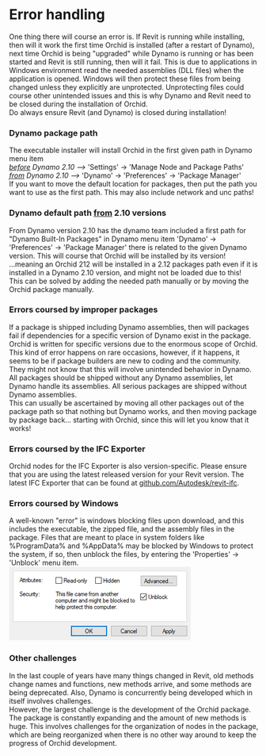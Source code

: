 # Error handling  
  
One thing there will course an error is. If Revit is running while installing, then will it work the first time Orchid is installed (after a restart of Dynamo), next time Orchid is being "upgraded" while Dynamo is running or has been started and Revit is still running, then will it fail. This is due to applications in Windows environment read the needed assemblies (DLL files) when the application is opened. Windows will then protect these files from being changed unless they explicitly are unprotected. Unprotecting files could course other unintended issues and this is why Dynamo and Revit need to be closed during the installation of Orchid.  
Do always ensure Revit (and Dynamo) is closed during installation!  
  
### Dynamo package path  
The executable installer will install Orchid in the first given path in Dynamo menu item  
<i><ins>before</ins> Dynamo 2.10 --></i> 'Settings' -> 'Manage Node and Package Paths'  
<i><ins>from</ins> Dynamo 2.10 --></i> 'Dynamo' -> 'Preferences' -> 'Package Manager'  
If you want to move the default location for packages, then put the path you want to use as the first path. This may also include network and unc paths!  
  
### Dynamo default path <ins>from</ins> 2.10 versions  
From Dynamo version 2.10 has the dynamo team included a first path for "Dynamo Built-In Packages" in Dynamo menu item 'Dynamo' -> 'Preferences' -> 'Package Manager' there is related to the given Dynamo version. This will course that Orchid will be installed by its version! ...meaning an Orchid 212 will be installed in a 2.12 packages path even if it is installed in a Dynamo 2.10 version, and might not be loaded due to this!  
This can be solved by adding the needed path manually or by moving the Orchid package manually.  
  
### Errors coursed by improper packages 
If a package is shipped including Dynamo assemblies, then will packages fail if dependencies for a specific version of Dynamo exist in the package. Orchid is written for specific versions due to the enormous scope of Orchid. This kind of error happens on rare occasions, however, if it happens, it seems to be if package builders are new to coding and the community. They might not know that this will involve unintended behavior in Dynamo. All packages should be shipped without any Dynamo assemblies, let Dynamo handle its assemblies. All serious packages are shipped without Dynamo assemblies.  
This can usually be ascertained by moving all other packages out of the package path so that nothing but Dynamo works, and then moving package by package back... starting with Orchid, since this will let you know that it works!  
  
### Errors coursed by the IFC Exporter 
Orchid nodes for the IFC Exporter is also version-specific. Please ensure that you are using the latest released version for your Revit version. The latest IFC Exporter that can be found at
[github.com/Autodesk/revit-ifc](http://github.com/Autodesk/revit-ifc).  
  
### Errors coursed by Windows  
A well-known "error" is windows blocking files upon download, and this includes the executable, the zipped file, and the assembly files in the package. Files that are meant to place in system folders like %ProgramData% and %AppData% may be blocked by Windows to protect the system, if so, then unblock the files, by entering the 'Properties' -> 'Unblock' menu item.  
![unblock](img/unblock.png)  
  
### Other challenges  
In the last couple of years have many things changed in Revit, old methods change names and functions, new methods arrive, and some methods are being deprecated. Also, Dynamo is concurrently being developed which in itself involves challenges.  
However, the largest challenge is the development of the Orchid package. The package is constantly expanding and the amount of new methods is huge. This involves challenges for the organization of nodes in the package, which are being reorganized when there is no other way around to keep the progress of Orchid development.  
